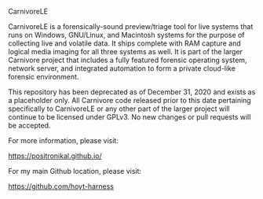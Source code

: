 CarnivoreLE

CarnivoreLE is a forensically-sound preview/triage tool for live systems that runs on Windows, GNU/Linux, and Macintosh systems for the purpose of collecting live and volatile data. It ships complete with RAM capture and logical media imaging for all three systems as well. It is part of the larger Carnivore project that includes a fully featured forensic operating system, network server, and integrated automation to form a private cloud-like forensic environment.

This repository has been deprecated as of December 31, 2020 and exists as a placeholder only. All Carnivore code released prior to this date pertaining specifically to CarnivoreLE or any other part of the larger project will continue to be licensed under GPLv3. No new changes or pull requests will be accepted.

For more information, please visit:

https://positronikal.github.io/

For my main Github location, please visit:

https://github.com/hoyt-harness


